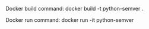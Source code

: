 Docker build command: docker build -t python-semver .

Docker run command: docker run -it python-semver

